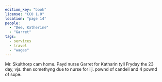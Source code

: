 ```yaml
---
edition_key: "book"
license: "CC0 1.0"
location: "page 14"
people:
  - "Dee, Katherine"
  - "Garret"
tags:
  - services
  - travel
  - "wages"
---
```

Mr. Skulthorp cam
home. Payd nurse Garret for Katharin tyll Fryday the 23 day,
vjs. then somethyng due to nurse for iij. pownd of candell and 4
pownd of sope.

